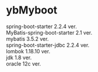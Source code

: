 # ybMyboot
spring-boot-starter 2.2.4 ver.</br>
MyBatis-spring-boot-starter 2.1 ver.</br>
mybatis 3.5.2 ver.</br>
spring-boot-starter-jdbc 2.2.4 ver.</br>
lombok 1.18.10 ver.</br>
jdk 1.8 ver.</br>
oracle 12c ver.</br>
